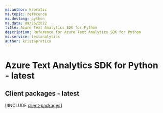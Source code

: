 ```yaml
---
ms.author: krpratic
ms.topic: reference
ms.devlang: python
ms.data: 09/26/2022
title: Azure Text Analytics SDK for Python
description: Reference for Azure Text Analytics SDK for Python
ms.service: textanalytics
author: kristapratico
---
```

# Azure Text Analytics SDK for Python - latest

## Client packages - latest
[!INCLUDE [client-packages](text-analytics-client-index.md)]